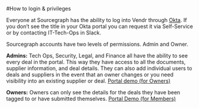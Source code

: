 #How to login & privileges

Everyone at Sourcegraph has the ability to log into Vendr through [Okta](content/tech-ops/okta.md). If you don’t see the title in your Okta portal you can request it via Self-Service or by contacting IT-Tech-Ops in Slack.

Sourcegraph accounts have two levels of permissions. Admin and Owner.

**Admins:** Tech Ops, Security, Legal, and Finance all have the ability to see every deal in the portal. This way they have access to all the documents, supplier information, and deal details. They can also add individual users to deals and suppliers in the event that an owner changes or you need visibility into an existing supplier or deal.
[Portal demo (for Owners)](https://vimeo.com/manage/videos/587862448/92ba767008)

**Owners:** Owners can only see the details for the deals they have been tagged to or have submitted themselves.
[Portal Demo (for Members)](https://vimeo.com/manage/videos/587870593/695eac85be)
